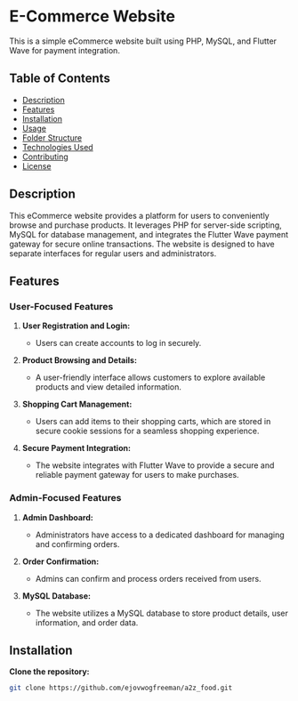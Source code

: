 # E-Commerce Website

This is a simple eCommerce website built using PHP, MySQL, and Flutter Wave for payment integration.

## Table of Contents

- [Description](#description)
- [Features](#features)
- [Installation](#installation)
- [Usage](#usage)
- [Folder Structure](#folder-structure)
- [Technologies Used](#technologies-used)
- [Contributing](#contributing)
- [License](#license)

## Description

This eCommerce website provides a platform for users to conveniently browse and purchase products. It leverages PHP for server-side scripting, MySQL for database management, and integrates the Flutter Wave payment gateway for secure online transactions. The website is designed to have separate interfaces for regular users and administrators.

## Features

### User-Focused Features

1. **User Registration and Login:**

   - Users can create accounts to log in securely.

2. **Product Browsing and Details:**

   - A user-friendly interface allows customers to explore available products and view detailed information.

3. **Shopping Cart Management:**

   - Users can add items to their shopping carts, which are stored in secure cookie sessions for a seamless shopping experience.

4. **Secure Payment Integration:**
   - The website integrates with Flutter Wave to provide a secure and reliable payment gateway for users to make purchases.

### Admin-Focused Features

1. **Admin Dashboard:**

   - Administrators have access to a dedicated dashboard for managing and confirming orders.

2. **Order Confirmation:**

   - Admins can confirm and process orders received from users.

3. **MySQL Database:**
   - The website utilizes a MySQL database to store product details, user information, and order data.

## Installation

**Clone the repository:**

```bash
git clone https://github.com/ejovwogfreeman/a2z_food.git
```
